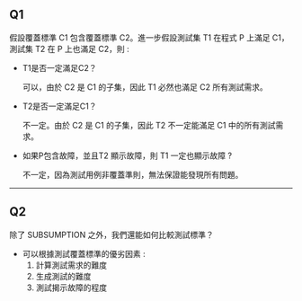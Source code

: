 ## Q1 

假設覆蓋標準 C1 包含覆蓋標準 C2。進一步假設測試集 T1 在程式 P 上滿足 C1，測試集 T2 在 P 上也滿足 C2，則 :

- T1是否一定滿足C2？

    可以，由於 C2 是 C1 的子集，因此 T1 必然也滿足 C2 所有測試需求。
    
- T2是否一定滿足C1？

    不一定。由於 C2 是 C1 的子集，因此 T2 不一定能滿足 C1 中的所有測試需求。

- 如果P包含故障，並且T2 顯示故障，則 T1 一定也顯示故障 ?
    
    不一定，因為測試用例非覆蓋準則，無法保證能發現所有問題。
    
---

## Q2 

除了 SUBSUMPTION 之外，我們還能如何比較測試標準？

- 可以根據測試覆蓋標準的優劣因素 :
    1. 計算測試需求的難度
    2. 生成測試的難度
    3. 測試揭示故障的程度
